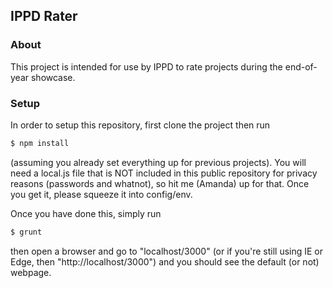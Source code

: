 IPPD Rater
----------
### About
This project is intended for use by IPPD to rate projects during the end-of-year showcase.

### Setup
In order to setup this repository, first clone the project then run

```bash
$ npm install
```

(assuming you already set everything up for previous projects).  You will need a local.js file that is NOT included in this public repository for privacy reasons (passwords and whatnot), so hit me (Amanda) up for that.  Once you get it, please squeeze it into config/env.

Once you have done this, simply run

```bash
$ grunt
```

then open a browser and go to "localhost/3000" (or if you're still using IE or Edge, then "http://localhost/3000") and you should see the default (or not) webpage.
